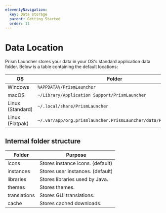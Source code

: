 ```yaml
---
eleventyNavigation:
  key: Data storage
  parent: Getting Started
  order: 11
--- 
```

# Data Location

Prism Launcher stores your data in your OS's standard application data folder. Below is a table containing the default locations:

| OS               | Folder                                                          |
| ---------------- | --------------------------------------------------------------- |
| Windows          | `%APPDATA%/PrismLauncher`                                       |
| macOS            | `~/Library/Application Support/PrismLauncher`                   |
| Linux (Standard) | `~/.local/share/PrismLauncher`                                  |
| Linux (Flatpak)  | `~/.var/app/org.prismlauncher.PrismLauncher/data/PrismLauncher` |

## Internal folder structure

| Folder       | Purpose                        |
|--------------|--------------------------------|
| icons        | Stores instance icons. (default) |
| instances    | Stores user instances. (default) |
| libraries    | Stores libraries used by Java. |
| themes       | Stores themes.                 |
| translations | Stores GUI translations.        |
| cache        | Stores cached downloads.     |
